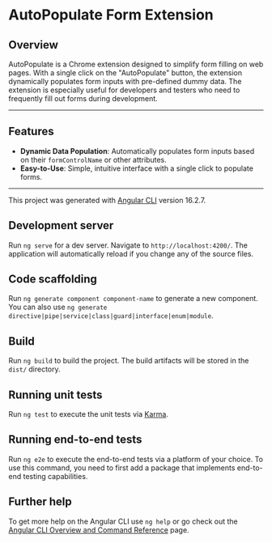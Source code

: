 # AutoPopulate Form Extension

## Overview

AutoPopulate is a Chrome extension designed to simplify form filling on web pages. With a single click on the "AutoPopulate" button, the extension dynamically populates form inputs with pre-defined dummy data. The extension is especially useful for developers and testers who need to frequently fill out forms during development.

---

## Features

- **Dynamic Data Population**: Automatically populates form inputs based on their `formControlName` or other attributes.
- **Easy-to-Use**: Simple, intuitive interface with a single click to populate forms.

---


This project was generated with [Angular CLI](https://github.com/angular/angular-cli) version 16.2.7.

## Development server

Run `ng serve` for a dev server. Navigate to `http://localhost:4200/`. The application will automatically reload if you change any of the source files.

## Code scaffolding

Run `ng generate component component-name` to generate a new component. You can also use `ng generate directive|pipe|service|class|guard|interface|enum|module`.

## Build

Run `ng build` to build the project. The build artifacts will be stored in the `dist/` directory.

## Running unit tests

Run `ng test` to execute the unit tests via [Karma](https://karma-runner.github.io).

## Running end-to-end tests

Run `ng e2e` to execute the end-to-end tests via a platform of your choice. To use this command, you need to first add a package that implements end-to-end testing capabilities.

## Further help

To get more help on the Angular CLI use `ng help` or go check out the [Angular CLI Overview and Command Reference](https://angular.io/cli) page.
